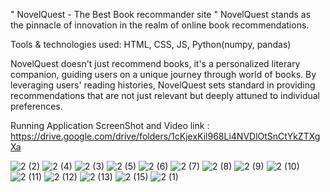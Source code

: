 " NovelQuest - The Best Book recommander site " 
NovelQuest stands as the pinnacle of innovation in the realm of online book recommendations.

Tools \& technologies used: HTML, CSS, JS, Python(numpy, pandas)

NovelQuest doesn't just recommend books, it's a personalized literary companion, guiding users on a unique journey through world of books. By leveraging users' reading histories, NovelQuest sets standard in providing recommendations that are not just relevant but deeply attuned to individual preferences.

Running Application ScreenShot and Video link : https://drive.google.com/drive/folders/1cKjexKil968Li4NVDlOtSnCtYkZTXgXa

![2 (2)](https://github.com/GoutamPatidar/NovelQuest/assets/73788341/2e9d757a-4def-4393-b8ce-afe8cb13961f)
![2 (4)](https://github.com/GoutamPatidar/NovelQuest/assets/73788341/38f8780a-a86a-4e96-9c28-34b720d31c22)
![2 (3)](https://github.com/GoutamPatidar/NovelQuest/assets/73788341/52e3ca64-facb-411e-bb5f-9a5875726931)
![2 (5)](https://github.com/GoutamPatidar/NovelQuest/assets/73788341/3e9c0b57-5391-45e6-82a5-ebfe193b6b1d)
![2 (6)](https://github.com/GoutamPatidar/NovelQuest/assets/73788341/c48b39fb-d7d5-4b60-9518-21190ceb0fbb)
![2 (7)](https://github.com/GoutamPatidar/NovelQuest/assets/73788341/c3bfe991-2661-42d5-8865-baf50724dce8)
![2 (8)](https://github.com/GoutamPatidar/NovelQuest/assets/73788341/90b622fd-ad26-4f79-b442-d9c91f5e6668)
![2 (9)](https://github.com/GoutamPatidar/NovelQuest/assets/73788341/fd12e2f1-b69e-43e7-802e-0805505a81fd)
![2 (10)](https://github.com/GoutamPatidar/NovelQuest/assets/73788341/3f7757e0-1da9-4f24-b5cc-d15a4f0cb770)
![2 (11)](https://github.com/GoutamPatidar/NovelQuest/assets/73788341/1ee2f5ba-b5f5-4c79-8407-5411fe6aeb6b)
![2 (12)](https://github.com/GoutamPatidar/NovelQuest/assets/73788341/07d95ad8-f676-4f33-b5f9-2798d19a84c7)
![2 (13)](https://github.com/GoutamPatidar/NovelQuest/assets/73788341/d6ecbf71-2652-484a-974d-69fa0257f59e)
![2 (15)](https://github.com/GoutamPatidar/NovelQuest/assets/73788341/a9bcf7ce-917e-4368-a947-5ab48870d7bd)
![2 (1)](https://github.com/GoutamPatidar/NovelQuest/assets/73788341/2cd5584d-ad1a-4928-8563-a956043fea16)


